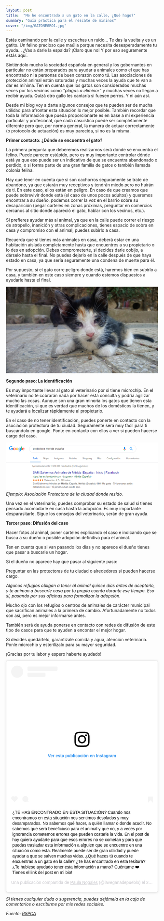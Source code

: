 ```yaml
---
layout: post
title:  "Me he encontrado a un gato en la calle, ¿Qué hago?"
summary: "Guía práctica para el rescate de mininos"
cover: "/img/GATONEGRO1.jpg"
---
```


Estás caminando por la calle y escuchas un ruido… Te das la vuelta y es un gatito. Un felino precioso que maúlla porque necesita desesperadamente tu ayuda… ¿Vas a darle la espalda? ¡Claro que no! Y por eso seguramente estás aquí. 


Sintiéndolo mucho la sociedad española en general y los gobernantes en particular no están preparados para ayudar a animales como el que has encontrado ni a personas de buen corazón como tú. Las asociaciones de protección animal están saturadas y muchas veces la ayuda que te van a dar es mínima. Ten en cuenta que los gatos son considerados muchas veces por los vecinos como *“plagas a eliminar”* y muchas veces no llegan a recibir ayuda. Quizá otro gallo les cantaría si fuesen perros. Y ni aún así.


Desde mi blog voy a darte algunos consejos que te pueden ser de mucha utilidad para afrontar esta situación lo mejor posible. 
También recordar que toda la información que pueda proporcionarte es en base a mi experiencia particular y profesional, que cada casuística puede ser completamente diferente pero que, por norma general, la manera de actuar correctamente (o protocolo de actuación) es muy parecida, si no es la misma. 


**Primer contacto: ¿Dónde se encuentra el gato?**


La primera pregunta que deberemos realizarnos será dónde se encuentra el felino. Puede parecer estúpido, pero es muy importante controlar dónde está ya que eso puede ser un indicativo de que se encuentra abandonado o perdido, o si forma parte de una gran familia de gatos o también llamada colonia felina. 


Hay que tener en cuenta que si son cachorros seguramente se trate de abandono, ya que estarán muy receptivos y tendrán miedo pero no huirán de ti. En este caso, ellos están en peligro. 
En caso de que creamos que puede sobrevivir donde está (el caso de unos pocos adultos) y queremos encontrar a su dueño, podemos correr la voz en el barrio sobre su desaparición (pegar carteles en zonas próximas, preguntar en comercios cercanos al sitio donde apareció el gato, hablar con los vecinos, etc.). 


Si prefieres ayudar más al animal, ya que en la calle puede correr el riesgo de atropello, inanición y otras complicaciones, tienes espacio de sobra en casa y compromiso con el animal, puedes subirlo a casa.


Recuerda que si tienes más animales en casa, deberá estar en una habitación aislada completamente hasta que encuentres a su propietario o lo des en adopción. Debes comprometerte, si decides darle cobijo, a dárselo hasta el final. No puedes dejarlo en la calle después de que haya estado en casa, ya que sería seguramente una condena de muerte para él.


Por supuesto, si el gato corre peligro donde está, haremos bien en subirlo a casa, y también en este caso siempre y cuando estemos dispuestos a ayudarle hasta el final.

![](/img/GATATRICO.jpg)


**Segundo paso: La identificación** 


Es muy importante llevar al gato al veterinario por si tiene microchip. En el veterinario no te cobrarán nada por hacer esta consulta y podría agilizar mucho las cosas. Aunque son una gran minoría los gatos que tienen esta identificación, si que es verdad que muchos de los domésticos la tienen, y te ayudará a localizar rápidamente al propietario. 


En el caso de no tener identificación, puedes ponerte en contacto con la asociación protectora de tu ciudad. Seguramente será muy fácil para ti buscándolo en google. Ponte en contacto con ellos a ver si pueden hacerse cargo del caso. 


![](/img/GOOGLESEARCH.png)
*Ejemplo: Asociación Protectora de la ciudad donde resido.*


Una vez en el veterinario, puedes comprobar su estado de salud si tienes pensado acomodarle en casa hasta la adopción. Es muy importante desparasitarle. Sigue los consejos del veterinario, serán de gran ayuda. 
 
 
**Tercer paso: Difusión del caso**


Hacer fotos al animal, poner carteles explicando el caso e indicando que se busca a su dueño o posible adopción definitiva para el animal.


Ten en cuenta que si van pasando los días y no aparece el dueño tienes que pasar a buscarle un hogar.


Si el dueño no aparece hay que pasar al siguiente paso:


Preguntar en las protectoras de tu ciudad o alrededores si pueden hacerse cargo.


*Algunos refugios obligan a tener al animal quince días antes de aceptarlo, y te animan a buscarle casa por tu propia cuenta durante ese tiempo. Eso sí, pasando por sus oficinas para formalizar la adopción.*


Mucho ojo con los refugios o centros de animales de carácter municipal que sacrifican animales a la primera de cambio.  Afortunadamente no todos son así, pero es mejor informarse antes.


También será de ayuda ponerse en contacto con redes de difusión de este tipo de casos para que te ayuden a encontar el mejor hogar.


Si decides quedártelo, garantizale comida y agua, atención veterinaria. Ponle microchip y esterilízalo para su mayor seguridad. 


¡Gracias por tu labor y espero haberte ayudado!



<blockquote class="instagram-media" data-instgrm-captioned data-instgrm-permalink="https://www.instagram.com/p/ByPwcC_Ce_B/" data-instgrm-version="12" style=" background:#FFF; border:0; border-radius:3px; box-shadow:0 0 1px 0 rgba(0,0,0,0.5),0 1px 10px 0 rgba(0,0,0,0.15); margin: 1px; max-width:540px; min-width:326px; padding:0; width:99.375%; width:-webkit-calc(100% - 2px); width:calc(100% - 2px);"><div style="padding:16px;"> <a href="https://www.instagram.com/p/ByPwcC_Ce_B/" style=" background:#FFFFFF; line-height:0; padding:0 0; text-align:center; text-decoration:none; width:100%;" target="_blank"> <div style=" display: flex; flex-direction: row; align-items: center;"> <div style="background-color: #F4F4F4; border-radius: 50%; flex-grow: 0; height: 40px; margin-right: 14px; width: 40px;"></div> <div style="display: flex; flex-direction: column; flex-grow: 1; justify-content: center;"> <div style=" background-color: #F4F4F4; border-radius: 4px; flex-grow: 0; height: 14px; margin-bottom: 6px; width: 100px;"></div> <div style=" background-color: #F4F4F4; border-radius: 4px; flex-grow: 0; height: 14px; width: 60px;"></div></div></div><div style="padding: 19% 0;"></div> <div style="display:block; height:50px; margin:0 auto 12px; width:50px;"><svg width="50px" height="50px" viewBox="0 0 60 60" version="1.1" xmlns="https://www.w3.org/2000/svg" xmlns:xlink="https://www.w3.org/1999/xlink"><g stroke="none" stroke-width="1" fill="none" fill-rule="evenodd"><g transform="translate(-511.000000, -20.000000)" fill="#000000"><g><path d="M556.869,30.41 C554.814,30.41 553.148,32.076 553.148,34.131 C553.148,36.186 554.814,37.852 556.869,37.852 C558.924,37.852 560.59,36.186 560.59,34.131 C560.59,32.076 558.924,30.41 556.869,30.41 M541,60.657 C535.114,60.657 530.342,55.887 530.342,50 C530.342,44.114 535.114,39.342 541,39.342 C546.887,39.342 551.658,44.114 551.658,50 C551.658,55.887 546.887,60.657 541,60.657 M541,33.886 C532.1,33.886 524.886,41.1 524.886,50 C524.886,58.899 532.1,66.113 541,66.113 C549.9,66.113 557.115,58.899 557.115,50 C557.115,41.1 549.9,33.886 541,33.886 M565.378,62.101 C565.244,65.022 564.756,66.606 564.346,67.663 C563.803,69.06 563.154,70.057 562.106,71.106 C561.058,72.155 560.06,72.803 558.662,73.347 C557.607,73.757 556.021,74.244 553.102,74.378 C549.944,74.521 548.997,74.552 541,74.552 C533.003,74.552 532.056,74.521 528.898,74.378 C525.979,74.244 524.393,73.757 523.338,73.347 C521.94,72.803 520.942,72.155 519.894,71.106 C518.846,70.057 518.197,69.06 517.654,67.663 C517.244,66.606 516.755,65.022 516.623,62.101 C516.479,58.943 516.448,57.996 516.448,50 C516.448,42.003 516.479,41.056 516.623,37.899 C516.755,34.978 517.244,33.391 517.654,32.338 C518.197,30.938 518.846,29.942 519.894,28.894 C520.942,27.846 521.94,27.196 523.338,26.654 C524.393,26.244 525.979,25.756 528.898,25.623 C532.057,25.479 533.004,25.448 541,25.448 C548.997,25.448 549.943,25.479 553.102,25.623 C556.021,25.756 557.607,26.244 558.662,26.654 C560.06,27.196 561.058,27.846 562.106,28.894 C563.154,29.942 563.803,30.938 564.346,32.338 C564.756,33.391 565.244,34.978 565.378,37.899 C565.522,41.056 565.552,42.003 565.552,50 C565.552,57.996 565.522,58.943 565.378,62.101 M570.82,37.631 C570.674,34.438 570.167,32.258 569.425,30.349 C568.659,28.377 567.633,26.702 565.965,25.035 C564.297,23.368 562.623,22.342 560.652,21.575 C558.743,20.834 556.562,20.326 553.369,20.18 C550.169,20.033 549.148,20 541,20 C532.853,20 531.831,20.033 528.631,20.18 C525.438,20.326 523.257,20.834 521.349,21.575 C519.376,22.342 517.703,23.368 516.035,25.035 C514.368,26.702 513.342,28.377 512.574,30.349 C511.834,32.258 511.326,34.438 511.181,37.631 C511.035,40.831 511,41.851 511,50 C511,58.147 511.035,59.17 511.181,62.369 C511.326,65.562 511.834,67.743 512.574,69.651 C513.342,71.625 514.368,73.296 516.035,74.965 C517.703,76.634 519.376,77.658 521.349,78.425 C523.257,79.167 525.438,79.673 528.631,79.82 C531.831,79.965 532.853,80.001 541,80.001 C549.148,80.001 550.169,79.965 553.369,79.82 C556.562,79.673 558.743,79.167 560.652,78.425 C562.623,77.658 564.297,76.634 565.965,74.965 C567.633,73.296 568.659,71.625 569.425,69.651 C570.167,67.743 570.674,65.562 570.82,62.369 C570.966,59.17 571,58.147 571,50 C571,41.851 570.966,40.831 570.82,37.631"></path></g></g></g></svg></div><div style="padding-top: 8px;"> <div style=" color:#3897f0; font-family:Arial,sans-serif; font-size:14px; font-style:normal; font-weight:550; line-height:18px;"> Ver esta publicación en Instagram</div></div><div style="padding: 12.5% 0;"></div> <div style="display: flex; flex-direction: row; margin-bottom: 14px; align-items: center;"><div> <div style="background-color: #F4F4F4; border-radius: 50%; height: 12.5px; width: 12.5px; transform: translateX(0px) translateY(7px);"></div> <div style="background-color: #F4F4F4; height: 12.5px; transform: rotate(-45deg) translateX(3px) translateY(1px); width: 12.5px; flex-grow: 0; margin-right: 14px; margin-left: 2px;"></div> <div style="background-color: #F4F4F4; border-radius: 50%; height: 12.5px; width: 12.5px; transform: translateX(9px) translateY(-18px);"></div></div><div style="margin-left: 8px;"> <div style=" background-color: #F4F4F4; border-radius: 50%; flex-grow: 0; height: 20px; width: 20px;"></div> <div style=" width: 0; height: 0; border-top: 2px solid transparent; border-left: 6px solid #f4f4f4; border-bottom: 2px solid transparent; transform: translateX(16px) translateY(-4px) rotate(30deg)"></div></div><div style="margin-left: auto;"> <div style=" width: 0px; border-top: 8px solid #F4F4F4; border-right: 8px solid transparent; transform: translateY(16px);"></div> <div style=" background-color: #F4F4F4; flex-grow: 0; height: 12px; width: 16px; transform: translateY(-4px);"></div> <div style=" width: 0; height: 0; border-top: 8px solid #F4F4F4; border-left: 8px solid transparent; transform: translateY(-4px) translateX(8px);"></div></div></div></a> <p style=" margin:8px 0 0 0; padding:0 4px;"> <a href="https://www.instagram.com/p/ByPwcC_Ce_B/" style=" color:#000; font-family:Arial,sans-serif; font-size:14px; font-style:normal; font-weight:normal; line-height:17px; text-decoration:none; word-wrap:break-word;" target="_blank">¿TE HAS ENCONTRADO EN ESTA SITUACIÓN? Cuando nos encontramos en esta situación nos sentimos desolados y muy desamparados. No sabemos qué hacer, a quién llamar o donde acudir. No sabemos que será beneficioso para el animal y que no, y a veces por ignorancia cometemos errores que pueden costarle la vida. En el post de hoy quiero ayudarte para que esos errores no se cometan y para que puedas trasladar esta información a alguien que se encuentre en una situación como esta. Realmente puede ser de gran utilidad y puede ayudar a que se salven muchas vidas. ¿Qué haces tú cuando te encuentras a un gato en la calle? ¿Te has encontrado en esta tesitura? ¿Te hubiese ayudado tener esta información a mano? Cuéntame ❤️ Tienes el link del post en mi bio!</a></p> <p style=" color:#c9c8cd; font-family:Arial,sans-serif; font-size:14px; line-height:17px; margin-bottom:0; margin-top:8px; overflow:hidden; padding:8px 0 7px; text-align:center; text-overflow:ellipsis; white-space:nowrap;">Una publicación compartida de <a href="https://www.instagram.com/laveganadepueblo/" style=" color:#c9c8cd; font-family:Arial,sans-serif; font-size:14px; font-style:normal; font-weight:normal; line-height:17px;" target="_blank"> Paula Nogales</a> (@laveganadepueblo) el <time style=" font-family:Arial,sans-serif; font-size:14px; line-height:17px;" datetime="2019-06-03T11:37:49+00:00">3 Jun, 2019 a las 4:37 PDT</time></p></div></blockquote> <script async src="//www.instagram.com/embed.js"></script>


*Si tienes cualquier duda o sugerencia, puedes dejámela en la caja de comentarios o escribirme por mis redes sociales.*
 
*Fuente: [RSPCA](https://www.rspca.org.uk/adviceandwelfare/pets/cats/straycats)*
